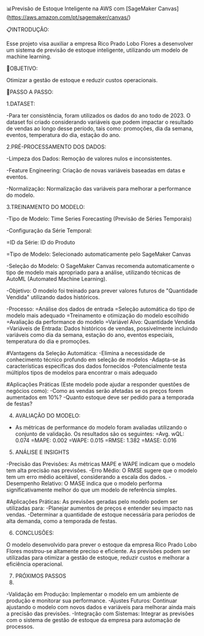 📊Previsão de Estoque Inteligente na AWS com [SageMaker Canvas] (https://aws.amazon.com/pt/sagemaker/canvas/)

📋INTRODUÇÃO:

Esse projeto visa auxiliar a empresa Rico Prado Lobo Flores a desenvolver um sistema de previsão de estoque inteligente, utilizando um modelo de machine learning.

🎯OBJETIVO:

Otimizar a gestão de estoque e reduzir custos operacionais.

🚀PASSO A PASSO:

1.DATASET:

-Para ter consistência, foram utilizados os dados do ano todo de 2023. O dataset foi criado considerando variáveis que podem impactar o resultado de vendas ao longo desse período, tais como: promoções, dia da semana, eventos, temperatura do dia, estação do ano.

2.PRÉ-PROCESSAMENTO DOS DADOS:

-Limpeza dos Dados: Remoção de valores nulos e inconsistentes.

-Feature Engineering: Criação de novas variáveis baseadas em datas e eventos.

-Normalização: Normalização das variáveis para melhorar a performance do modelo.

3.TREINAMENTO DO MODELO:

-Tipo de Modelo: Time Series Forecasting (Previsão de Séries Temporais)

-Configuração da Série Temporal:

 =ID da Série: ID do Produto
 
 =Tipo de Modelo: Selecionado automaticamente pelo SageMaker Canvas

-Seleção do Modelo: O SageMaker Canvas recomenda automaticamente o tipo de modelo mais apropriado para a análise, utilizando técnicas de AutoML (Automated Machine Learning).

-Objetivo: O modelo foi treinado para prever valores futuros de "Quantidade Vendida" utilizando dados históricos.

-Processo:
 =Análise dos dados de entrada
 =Seleção automática do tipo de modelo mais adequado
 =Treinamento e otimização do modelo escolhido
 =Avaliação da performance do modelo
 =Variável Alvo: Quantidade Vendida
 =Variáveis de Entrada: Dados históricos de vendas, possivelmente incluindo variáveis como dia da semana, estação do ano, eventos especiais, temperatura do dia e promoções.

#Vantagens da Seleção Automática:
-Elimina a necessidade de conhecimento técnico profundo em seleção de modelos
-Adapta-se às características específicas dos dados fornecidos
-Potencialmente testa múltiplos tipos de modelos para encontrar o mais adequado

#Aplicações Práticas (Este modelo pode ajudar a responder questões de negócios como):
-Como as vendas serão afetadas se os preços forem aumentados em 10%?
-Quanto estoque deve ser pedido para a temporada de festas?

4. AVALIAÇÃO DO MODELO:
   
- As métricas de performance do modelo foram avaliadas utilizando o conjunto de validação. Os resultados são os seguintes:
 =Avg. wQL: 0.074
 =MAPE: 0.002
 =WAPE: 0.015
 =RMSE: 1.382
 =MASE: 0.016

5. ANÁLISE E INSIGHTS
   
-Precisão das Previsões: As métricas MAPE e WAPE indicam que o modelo tem alta precisão nas previsões.
-Erro Médio: O RMSE sugere que o modelo tem um erro médio aceitável, considerando a escala dos dados.
-Desempenho Relativo: O MASE indica que o modelo performa significativamente melhor do que um modelo de referência simples.

#Aplicações Práticas: As previsões geradas pelo modelo podem ser utilizadas para:
-Planejar aumentos de preços e entender seu impacto nas vendas.
-Determinar a quantidade de estoque necessária para períodos de alta demanda, como a temporada de festas.

6. CONCLUSÕES:
   
O modelo desenvolvido para prever o estoque da empresa Rico Prado Lobo Flores mostrou-se altamente preciso e eficiente. As previsões podem ser utilizadas para otimizar a gestão de estoque, reduzir custos e melhorar a eficiência operacional.

7. PRÓXIMOS PASSOS
8. 
-Validação em Produção: Implementar o modelo em um ambiente de produção e monitorar sua performance.
-Ajustes Futuros: Continuar ajustando o modelo com novos dados e variáveis para melhorar ainda mais a precisão das previsões.
-Integração com Sistemas: Integrar as previsões com o sistema de gestão de estoque da empresa para automação de processos.
